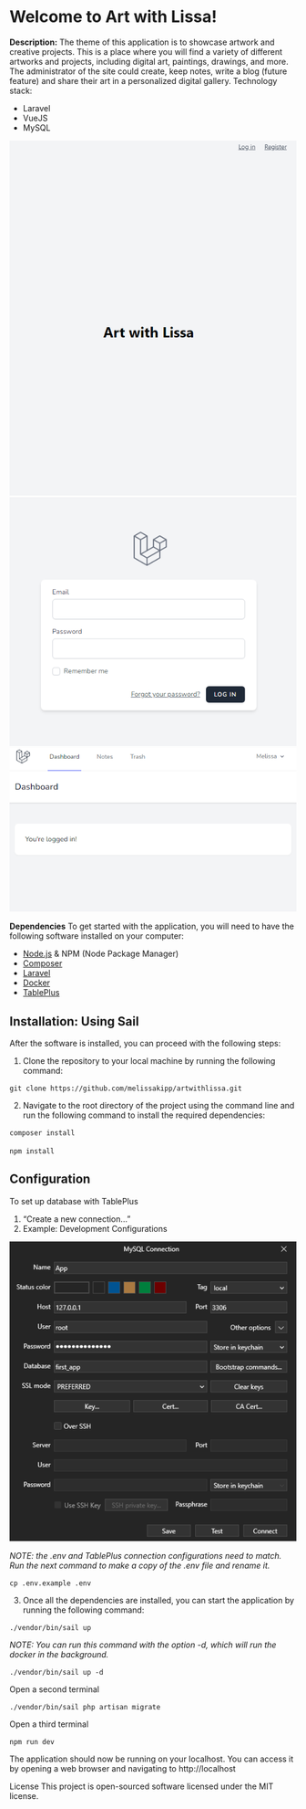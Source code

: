 # Welcome to Art with Lissa!

**Description:** The theme of this application is to showcase artwork and creative projects. This is a place where you will find a variety of different artworks and projects, including digital art, paintings, drawings, and more. The administrator of the site could create, keep notes, write a blog (future feature) and share their art in a personalized digital gallery.
Technology stack:
-	Laravel
-	VueJS
-	MySQL

<img src="https://github.com/melissakipp/artwithlissa/blob/main/resources/images/readme/20230114_landingpage.png" alt="Landing page">
<img src="https://github.com/melissakipp/artwithlissa/blob/main/resources/images/readme/20230114_login.png" alt="Login form">
<img src="https://github.com/melissakipp/artwithlissa/blob/main/resources/images/readme/20230114_dashboard.png" alt="Dashboard">

**Dependencies**
To get started with the application, you will need to have the following software installed on your computer:
-	[Node.js](https://nodejs.org/) & NPM (Node Package Manager)
-	[Composer](https://getcomposer.org/)
-	[Laravel](https://laravel.com/docs/9.x/installation#choosing-your-sail-services)
-	[Docker](https://www.docker.com/)
-	[TablePlus]( https://tableplus.com/)

## Installation: Using Sail
<p>After the software is installed, you can proceed with the following steps:</p>

1. Clone the repository to your local machine by running the following command:
```shell
git clone https://github.com/melissakipp/artwithlissa.git
```

2. Navigate to the root directory of the project using the command line and run the following command to install the required dependencies:
```shell
composer install

npm install
```

## Configuration
To set up database with TablePlus
1.	“Create a new connection…”
2. Example: Development Configurations

<img src="https://github.com/melissakipp/artwithlissa/blob/main/resources/images/readme/20230114_database-configs.png" alt="Landing page">

<p><em>NOTE: the .env and TablePlus connection configurations need to match. Run the next command to make a copy of the .env file and rename it.</em></p>

```shell
cp .env.example .env
```

3. Once all the dependencies are installed, you can start the application by running the following command:
```shell
./vendor/bin/sail up
```

<p><em>NOTE: You can run this command with the option -d, which will run the docker in the background.</em></p>

```shell
./vendor/bin/sail up -d
```

<p>Open a second terminal</p>

```shell
./vendor/bin/sail php artisan migrate
```


<p>Open a third terminal</p>

```shell
npm run dev
```

The application should now be running on your localhost. You can access it by opening a web browser and navigating to http://localhost

License
This project is open-sourced software licensed under the MIT license.

